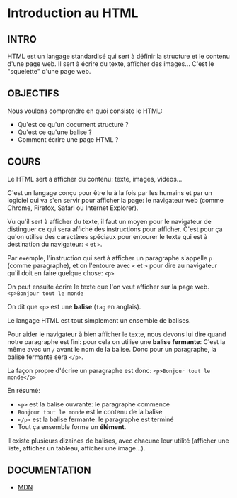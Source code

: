 # Introduction au HTML

## INTRO

HTML est un langage standardisé qui sert à définir la structure et le contenu
d'une page web.
Il sert à écrire du texte, afficher des images...
C'est le "squelette" d'une page web.


## OBJECTIFS

Nous voulons comprendre en quoi consiste le HTML:
- Qu'est ce qu'un document structuré ?
- Qu'est ce qu'une balise ?
- Comment écrire une page HTML ?


## COURS

Le HTML sert à afficher du contenu: texte, images, vidéos...

C'est un langage conçu pour être lu à la fois par les humains
et par un logiciel qui va s'en servir pour afficher la page:
le navigateur web (comme Chrome, Firefox, Safari ou Internet Explorer).

Vu qu'il sert à afficher du texte, il faut un moyen pour le navigateur
de distinguer ce qui sera affiché des instructions pour afficher.
C'est pour ça qu'on utilise des caractères spéciaux pour entourer le texte
qui est à destination du navigateur: `<` et `>`.

Par exemple, l'instruction qui sert à afficher un paragraphe
s'appelle `p` (comme paragraphe), et on l'entoure avec `<` et `>` pour dire
au navigateur qu'il doit en faire quelque chose:
`<p>`

On peut ensuite écrire le texte que l'on veut afficher sur la page web.
`<p>Bonjour tout le monde`

On dit que `<p>` est une __balise__ (`tag` en anglais).

Le langage HTML est tout simplement un ensemble de balises.

Pour aider le navigateur à bien afficher le texte, nous devons lui dire quand
notre paragraphe est fini: pour cela on utilise une __balise fermante__:
C'est la même avec un `/` avant le nom de la balise.
Donc pour un paragraphe, la balise fermante sera `</p>`.

La façon propre d'écrire un paragraphe est donc:
`<p>Bonjour tout le monde</p>`

En résumé:
- `<p>` est la balise ouvrante: le paragraphe commence
- `Bonjour tout le monde` est le contenu de la balise
- `</p>` est la balise fermante: le paragraphe est terminé
- Tout ça ensemble forme un __élément__.

Il existe plusieurs dizaines de balises, avec chacune leur utilité (afficher une
liste, afficher un tableau, afficher une image...).


## DOCUMENTATION

- [MDN](https://developer.mozilla.org/fr/Apprendre/Commencer_avec_le_web/Les_bases_HTML)
